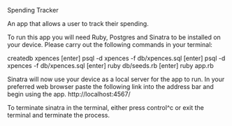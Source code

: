 Spending Tracker

An app that allows a user to track their spending.

To run this app you will need Ruby, Postgres and Sinatra to be installed on your device. Please carry out the following commands in your terminal:

createdb xpences [enter]
psql -d xpences -f db/xpences.sql [enter]
psql -d xpences -f db/xpences.sql [enter]
ruby db/seeds.rb [enter]
ruby app.rb

Sinatra will now use your device as a local server for the app to run. In your preferred web browser paste the following link into the address bar and begin using the app. http://localhost:4567/

To terminate sinatra in the terminal, either press control^c or exit the terminal and terminate the process.